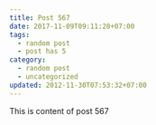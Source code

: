```yaml
---
title: Post 567
date: 2017-11-09T09:11:28+07:00
tags:
  - random post
  - post has 5
category:
  - random post
  - uncategorized
updated: 2012-11-30T07:53:32+07:00
---
```

This is content of post 567